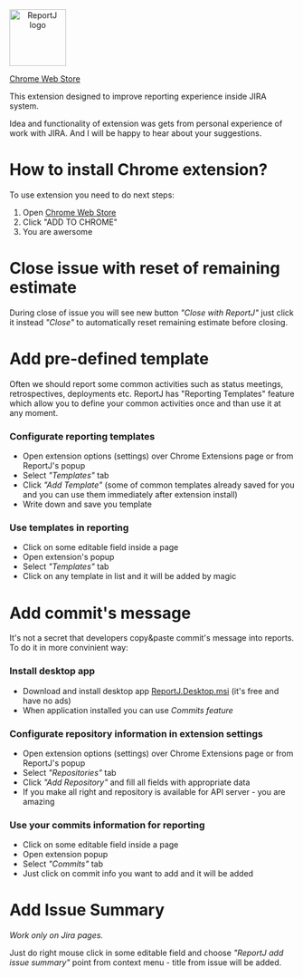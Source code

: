 <img src="https://github.com/mishani0x0ef/ReportJ/blob/master/ReportJ.Extension.Chrome/app/img/logo-lg.png" alt="ReportJ logo" height="100" style="text-align: center; display: block;">

[Chrome Web Store](https://chrome.google.com/webstore/detail/reportj/hijbdbjoelgicnhnghhhlkpbhjdmchfg?hl=en-US)

This extension designed to improve reporting experience inside JIRA system.

Idea and functionality of extension was gets from personal experience of work with JIRA. And I will be happy to hear about your suggestions.

# How to install Chrome extension?

To use extension you need to do next steps:

1. Open [Chrome Web Store](https://chrome.google.com/webstore/detail/reportj/hijbdbjoelgicnhnghhhlkpbhjdmchfg?hl=en-US)
2. Click "ADD TO CHROME"
3. You are awersome

# Close issue with reset of remaining estimate

During close of issue you will see new button *"Close with ReportJ"* just click it instead *"Close"* to automatically reset remaining estimate before closing.

# Add pre-defined template

Often we should report some common activities such as status meetings, retrospectives, deployments etc. ReportJ has "Reporting Templates" feature which allow you to define your common activities once and than use it at any moment.

### Configurate reporting templates

* Open extension options (settings) over Chrome Extensions page or from ReportJ's popup
* Select *"Templates"* tab
* Click *"Add Template"* (some of common templates already saved for you and you can use them immediately after extension install)
* Write down and save you template

### Use templates in reporting

* Click on some editable field inside a page
* Open extension's popup 
* Select *"Templates"* tab
* Click on any template in list and it will be added by magic

# Add commit's message

It's not a secret that developers copy&paste commit's message into reports. To do it in more convinient way:

### Install desktop app

* Download and install desktop app [ReportJ.Desktop.msi](https://github.com/mishani0x0ef/ReportJ/releases/latest) (it's free and have no ads)
* When application installed you can use *Commits feature*

### Configurate repository information in extension settings

* Open extension options (settings) over Chrome Extensions page or from ReportJ's popup
* Select *"Repositories"* tab
* Click *"Add Repository"* and fill all fields with appropriate data
* If you make all right and repository is available for API server - you are amazing

### Use your commits information for reporting

* Click on some editable field inside a page
* Open extension popup 
* Select *"Commits"* tab
* Just click on commit info you want to add and it will be added

# Add Issue Summary

*Work only on Jira pages.*

Just do right mouse click in some editable field and choose *"ReportJ add issue summary"* point from context menu - title from issue will be added.
